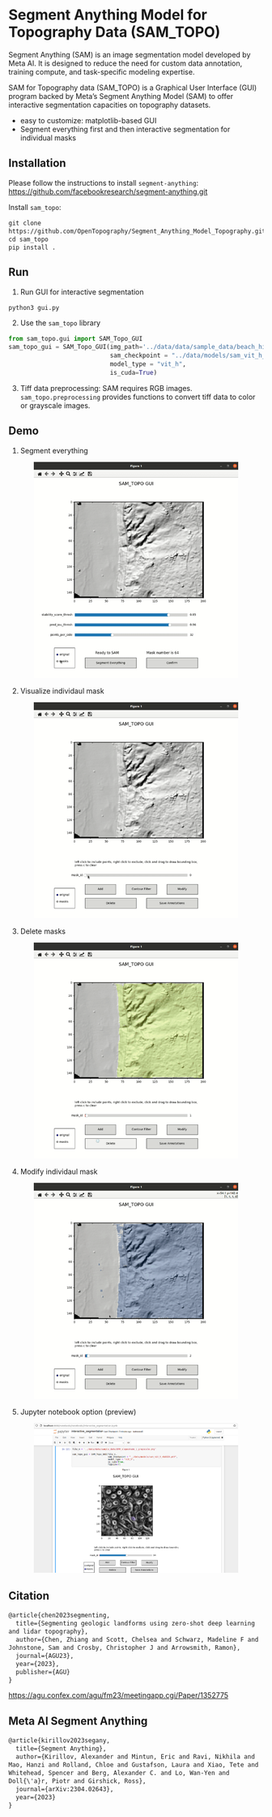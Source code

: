 # Segment Anything Model for Topography Data (SAM_TOPO)

Segment Anything (SAM) is an image segmentation model developed by Meta AI. It is designed to reduce the need for custom data annotation, training compute, and task-specific modeling expertise.

SAM for Topography data (SAM_TOPO) is a Graphical User Interface (GUI) program backed by Meta’s Segment Anything Model (SAM) to offer interactive segmentation capacities on topography datasets. 
- easy to customize: matplotlib-based GUI
- Segment everything first and then interactive segmentation for individual masks

## Installation

Please follow the instructions to install `segment-anything`: https://github.com/facebookresearch/segment-anything.git

Install `sam_topo`:
```
git clone https://github.com/OpenTopography/Segment_Anything_Model_Topography.git
cd sam_topo
pip install .
```

## Run
1. Run GUI for interactive segmentation 
```
python3 gui.py
```
2. Use the `sam_topo` library
```python
from sam_topo.gui import SAM_Topo_GUI
sam_topo_gui = SAM_Topo_GUI(img_path='../data/data/sample_data/beach_hillshade_grayscale.png', 
                            sam_checkpoint = "../data/models/sam_vit_h_4b8939.pth", 
                            model_type = "vit_h", 
                            is_cuda=True)
```
3. Tiff data preprocessing: SAM requires RGB images. `sam_topo.preprocessing` provides functions to convert tiff data to color or grayscale images. 

## Demo
1. Segment everything
<div align=center>
<img src="./docs/1.gif" width="80%"/>
</div>


2. Visualize individaul mask
<div align=center>
<img src="./docs/2.gif" width="80%"/>
</div>

3. Delete masks
<div align=center>
<img src="./docs/3.gif" width="80%"/>
</div>

4. Modify individaul mask
<div align=center>
<img src="./docs/4.gif" width="80%"/>
</div>

5. Jupyter notebook option (preview)
<div align=center>
<img src="./docs/jupyter.png" width="80%"/>
</div>


## Citation

```
@article{chen2023segmenting,
  title={Segmenting geologic landforms using zero-shot deep learning and lidar topography},
  author={Chen, Zhiang and Scott, Chelsea and Schwarz, Madeline F and Johnstone, Sam and Crosby, Christopher J and Arrowsmith, Ramon},
  journal={AGU23},
  year={2023},
  publisher={AGU}
}
```

https://agu.confex.com/agu/fm23/meetingapp.cgi/Paper/1352775

## Meta AI Segment Anything

```
@article{kirillov2023segany,
  title={Segment Anything},
  author={Kirillov, Alexander and Mintun, Eric and Ravi, Nikhila and Mao, Hanzi and Rolland, Chloe and Gustafson, Laura and Xiao, Tete and Whitehead, Spencer and Berg, Alexander C. and Lo, Wan-Yen and Doll{\'a}r, Piotr and Girshick, Ross},
  journal={arXiv:2304.02643},
  year={2023}
}
```
